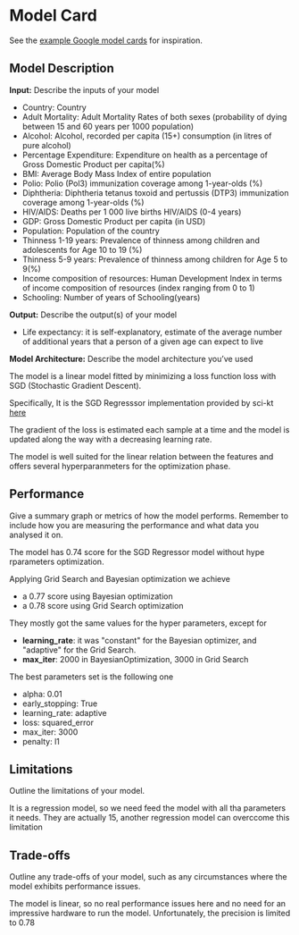 # Model Card

See the [example Google model cards](https://modelcards.withgoogle.com/model-reports) for inspiration. 

## Model Description

**Input:** Describe the inputs of your model 

- Country: Country
- Adult Mortality: Adult Mortality Rates of both sexes (probability of dying between 15 and 60 years per 1000 population)
- Alcohol: Alcohol, recorded per capita (15+) consumption (in litres of pure alcohol)
- Percentage Expenditure: Expenditure on health as a percentage of Gross Domestic Product per capita(%)
- BMI: Average Body Mass Index of entire population
- Polio: Polio (Pol3) immunization coverage among 1-year-olds (%)
- Diphtheria: Diphtheria tetanus toxoid and pertussis (DTP3) immunization coverage among 1-year-olds (%)
- HIV/AIDS: Deaths per 1 000 live births HIV/AIDS (0-4 years)
- GDP: Gross Domestic Product per capita (in USD)
- Population: Population of the country
- Thinness 1-19 years: Prevalence of thinness among children and adolescents for Age 10 to 19 (%)
- Thinness 5-9 years: Prevalence of thinness among children for Age 5 to 9(%)
- Income composition of resources: Human Development Index in terms of income composition of resources (index ranging from 0 to 1)
- Schooling: Number of years of Schooling(years)

**Output:** Describe the output(s) of your model

- Life expectancy: it is self-explanatory, estimate of the average number of additional years that a person of a given age can expect to live

**Model Architecture:** Describe the model architecture you’ve used

The model is a linear model fitted by minimizing a loss function loss with SGD (Stochastic Gradient Descent).

Specifically, It is the SGD Regresssor implementation provided by sci-kt [here](https://scikit-learn.org/stable/modules/generated/sklearn.linear_model.SGDRegressor.html#sklearn.linear_model.SGDRegressor)

The gradient of the loss is estimated each sample at a time and the model is updated along the way with a decreasing learning rate.

The model is well suited for the linear relation between the features and offers several hyperparanmeters for the optimization phase.

## Performance

Give a summary graph or metrics of how the model performs. Remember to include how you are measuring the performance and what data you analysed it on. 

The model has 0.74 score for the SGD Regressor model without hype rparameters optimization.

Applying Grid Search and Bayesian optimization we achieve 

 - a 0.77 score using Bayesian optimization
 - a 0.78 score using Grid Search optimization

They mostly got the same values for the hyper parameters, except for
 - **learning_rate**: it was "constant" for the Bayesian optimizer, and "adaptive" for the Grid Search.
 - **max_iter**: 2000 in BayesianOptimization, 3000 in Grid Search

 The best parameters set is the following one

  - alpha: 0.01
  - early_stopping: True
  - learning_rate: adaptive
  - loss: squared_error
  - max_iter: 3000
  - penalty: l1

## Limitations

Outline the limitations of your model.

It is a regression model, so we need feed the model with all tha parameters it needs. They are actually 15, another regression model can overccome this limitation

## Trade-offs

Outline any trade-offs of your model, such as any circumstances where the model exhibits performance issues. 

The model is linear, so no real performance issues here and no need for an impressive hardware to run the model. Unfortunately, the precision is limited to 0.78